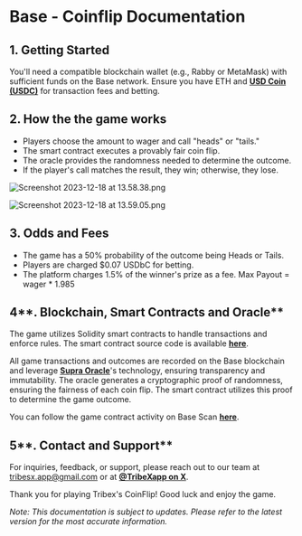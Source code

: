 # Base - Coinflip Documentation

## **1. Getting Started**

You'll need a compatible blockchain wallet (e.g., Rabby or MetaMask) with sufficient funds on the Base network. Ensure you have ETH and [**USD Coin (USDC)**](https://basescan.org/token/0x833589fcd6edb6e08f4c7c32d4f71b54bda02913) for transaction fees and betting.

## **2. How the the game works**

- Players choose the amount to wager and call "heads" or "tails."
- The smart contract executes a provably fair coin flip.
- The oracle provides the randomness needed to determine the outcome.
- If the player's call matches the result, they win; otherwise, they lose.

![Screenshot 2023-12-18 at 13.58.38.png](https://prod-files-secure.s3.us-west-2.amazonaws.com/175b749f-a082-441e-9a68-07279a13a156/b0e8a9f9-e3c1-41df-a4e8-f15cfa3620c6/Screenshot_2023-12-18_at_13.58.38.png)

![Screenshot 2023-12-18 at 13.59.05.png](https://prod-files-secure.s3.us-west-2.amazonaws.com/175b749f-a082-441e-9a68-07279a13a156/b872041d-df6e-4caa-9dfe-f313edeabe2a/Screenshot_2023-12-18_at_13.59.05.png)

## **3. Odds and Fees**

- The game has a 50% probability of the outcome being Heads or Tails.
- Players are charged $0.07 USDbC for betting.
- The platform charges 1.5% of the winner's prize as a fee. Max Payout = wager * 1.985

## 4**. Blockchain, Smart Contracts and Oracle**

The game utilizes Solidity smart contracts to handle transactions and enforce rules. The smart contract source code is available [**here**](https://github.com/tribesxapp/tribex-smart-contracts).

All game transactions and outcomes are recorded on the Base blockchain and leverage [**Supra Oracle**](https://supraoracles.com/)'s technology, ensuring transparency and immutability. The oracle generates a cryptographic proof of randomness, ensuring the fairness of each coin flip. The smart contract utilizes this proof to determine the game outcome.

You can follow the game contract activity on Base Scan [**here**](https://basescan.org/address/0x2a610eb95251386eb1174fb4f4dea3403ed48494#tokentxns).

## 5**. Contact and Support**

For inquiries, feedback, or support, please reach out to our team at tribesx.app@gmail.com or at [**@TribeXapp on X**](https://twitter.com/TribeXapp).

Thank you for playing Tribex's CoinFlip! Good luck and enjoy the game.

*Note: This documentation is subject to updates. Please refer to the latest version for the most accurate information.*